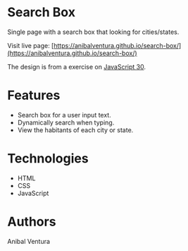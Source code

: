 # Search Box

Single page with a search box that looking for cities/states.

Visit live page: [https://anibalventura.github.io/search-box/](https://anibalventura.github.io/search-box/)

The design is from a exercise on [JavaScript 30](https://javascript30.com/).

# Features

- Search box for a user input text.
- Dynamically search when typing.
- View the habitants of each city or state.

# Technologies

- HTML
- CSS
- JavaScript

# Authors

Anibal Ventura
